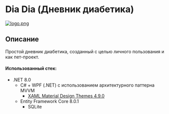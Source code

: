 # Dia Dia (Дневник диабетика)
[![logo.png](https://i.postimg.cc/26pf4G33/logo.png)](https://postimg.cc/jWh9TzHr)

## Описание
Простой дневник диабетика, созданный с целью личного пользования и как пет-проект.

#### Использованный стек:
+ .NET 8.0
  + C# + WPF (.NET) с использованием архитектурного паттерна MVVM
    + [XAML Material Design Themes 4.9.0](https://github.com/MaterialDesignInXAML/MaterialDesignInXamlToolkit "GitHub репозиторий")
  + Entity Framework Core 8.0.1
    + SQLite
